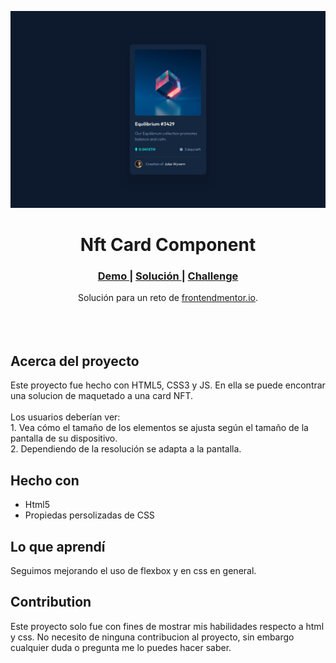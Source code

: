 <img src="./design/desktop-design.jpg?raw=true"></img>

<h1 align="center">Nft Card Component </h1>

<div align="center">
  <h3>
    <a href="https://ramiromtz.github.io/Frontend-Mentor/nft-preview-card-component-main/index.html" color="white">
      Demo
    </a>
    <span> | </span>
    <a href="https://www.frontendmentor.io/solutions/nft-preview-card-lsf0xNEAJs">
      Solución
    </a>
   <span> | </span>
    <a href="https://www.frontendmentor.io/challenges/interactive-rating-component-koxpeBUmI">
      Challenge
    </a>
  </h3>
</div>
<div align="center">
  Solución para un reto de  <a href="https://www.frontendmentor.io/" target="_blank">frontendmentor.io</a>.
</div>
<br>
<br>
<br>

## Acerca del proyecto

<p>Este proyecto fue hecho con HTML5, CSS3 y JS. En ella se puede encontrar una solucion de maquetado a una card NFT.
<br><br>Los usuarios deberían ver:
<br>
1. Vea cómo el tamaño de los elementos se ajusta según el tamaño de la pantalla de su dispositivo.
<br>
2. Dependiendo de la resolución se adapta a la pantalla.


## Hecho con

- Html5
- Propiedas persolizadas de CSS

## Lo que aprendí

Seguimos mejorando el uso de flexbox y en css en general.

## Contribution

Este proyecto solo fue con fines de mostrar mis habilidades respecto a html y css. No necesito de ninguna contribucion al proyecto, sin embargo cualquier duda o pregunta me lo puedes hacer saber.
